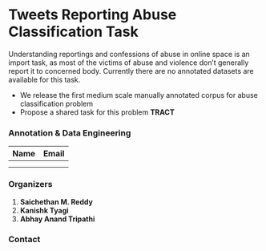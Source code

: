 # **Tweets Reporting Abuse Classification Task** 

Understanding reportings and confessions of abuse in online space is an import task, as most of the victims of abuse and violence don’t generally report it to concerned body. Currently there are no annotated datasets are available for this task.

* We release the first medium scale manually annotated corpus for abuse classification problem
* Propose a shared task for this problem **TRACT**



### Annotation & Data Engineering

| Name  | Email |
| ------------- | ------------- |
|   |  |
|   |  |

### Organizers
1. **Saichethan M. Reddy**
2. **Kanishk Tyagi**
3. **Abhay Anand Tripathi**

### Contact
